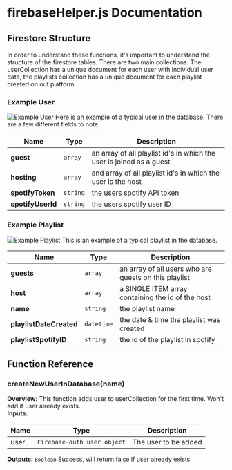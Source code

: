 # firebaseHelper.js Documentation

## Firestore Structure
In order to understand these functions, it's important to understand the structure of the firestore tables. There are two main collections. The userCollection has a unique document for each user with individual user data, the playlists collection has a unique document for each playlist created on out platform.

### Example User
![Example User](https://i.imgur.com/WiRW72K.png)
Here is an example of a typical user in the database. There are a few different fields to note.

Name | Type | Description
--- | --- | ---
**guest** | `array` | an array of all playlist id's in which the user is joined as a guest  
**hosting** | `array` | and array of all playlist id's in which the user is the host  
**spotifyToken** | `string` | the users spotify API token  
**spotifyUserId** | `string` |the users spotify user ID  

### Example Playlist
![Example Playlist](https://i.imgur.com/71Q3FQi.png)
This is an example of a typical playlist in the database.   

Name | Type | Description
--- | --- | ---
**guests** | `array` | an array of all users who are guests on this playlist  
**host** | `array` | a SINGLE ITEM array containing the id of the host  
**name** | `string` | the playlist name  
**playlistDateCreated** | `datetime` | the date & time the playlist was created  
**playlistSpotifyID** | `string` | the id of the playlist in spotify  

## Function Reference

### createNewUserInDatabase(name)

**Overview:** This function adds user to userCollection for the first time. Won't add if user already exists.  
**Inputs:**  

Name | Type | Description
--- | --- | ---
user | `Firebase-auth user object` | The user to be added  

**Outputs:**  `Boolean` Success, will return false if user already exists  
